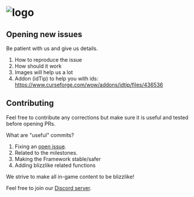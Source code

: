 ﻿# ![logo](http://ascemu.org/images/logo.png)

## Opening new issues
Be patient with us and give us details.
 1. How to reproduce the issue
 2. How should it work
 3. Images will help us a lot
 4. Addon (idTip) to help you with ids: https://www.curseforge.com/wow/addons/idtip/files/436536

## Contributing
Feel free to contribute any corrections but make sure it is useful and tested before opening PRs.

What are "useful" commits?
 1. Fixing an [open issue](https://github.com/AscEmu/AscEmu/issues).
 2. Related to the milestones.
 3. Making the Framework stable/safer
 4. Adding blizzlike related functions

We strive to make all in-game content to be blizzlike!

Feel free to join our [Discord server](https://discord.com/invite/CBdgrh7).

